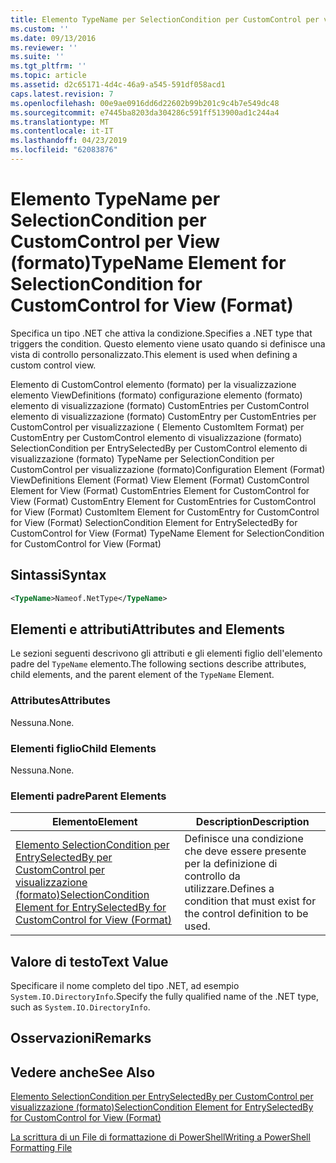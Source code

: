 ```yaml
---
title: Elemento TypeName per SelectionCondition per CustomControl per visualizzazione (formato) | Microsoft Docs
ms.custom: ''
ms.date: 09/13/2016
ms.reviewer: ''
ms.suite: ''
ms.tgt_pltfrm: ''
ms.topic: article
ms.assetid: d2c65171-4d4c-46a9-a545-591df058acd1
caps.latest.revision: 7
ms.openlocfilehash: 00e9ae0916dd6d22602b99b201c9c4b7e549dc48
ms.sourcegitcommit: e7445ba8203da304286c591ff513900ad1c244a4
ms.translationtype: MT
ms.contentlocale: it-IT
ms.lasthandoff: 04/23/2019
ms.locfileid: "62083876"
---
```

# <a name="typename-element-for-selectioncondition-for-customcontrol-for-view--format"></a><span data-ttu-id="c0d12-102">Elemento TypeName per SelectionCondition per CustomControl per View (formato)</span><span class="sxs-lookup"><span data-stu-id="c0d12-102">TypeName Element for SelectionCondition for CustomControl for View  (Format)</span></span>

<span data-ttu-id="c0d12-103">Specifica un tipo .NET che attiva la condizione.</span><span class="sxs-lookup"><span data-stu-id="c0d12-103">Specifies a .NET type that triggers the condition.</span></span> <span data-ttu-id="c0d12-104">Questo elemento viene usato quando si definisce una vista di controllo personalizzato.</span><span class="sxs-lookup"><span data-stu-id="c0d12-104">This element is used when defining a custom control view.</span></span>

<span data-ttu-id="c0d12-105">Elemento di CustomControl elemento (formato) per la visualizzazione elemento ViewDefinitions (formato) configurazione elemento (formato) elemento di visualizzazione (formato) CustomEntries per CustomControl elemento di visualizzazione (formato) CustomEntry per CustomEntries per CustomControl per visualizzazione ( Elemento CustomItem Format) per CustomEntry per CustomControl elemento di visualizzazione (formato) SelectionCondition per EntrySelectedBy per CustomControl elemento di visualizzazione (formato) TypeName per SelectionCondition per CustomControl per visualizzazione (formato)</span><span class="sxs-lookup"><span data-stu-id="c0d12-105">Configuration Element (Format) ViewDefinitions Element (Format) View Element (Format) CustomControl Element for View (Format) CustomEntries Element for CustomControl for View (Format) CustomEntry Element for CustomEntries for CustomControl for View (Format) CustomItem Element for CustomEntry for CustomControl for View (Format) SelectionCondition Element for EntrySelectedBy for CustomControl for View (Format) TypeName Element for SelectionCondition for CustomControl for View  (Format)</span></span>

## <a name="syntax"></a><span data-ttu-id="c0d12-106">Sintassi</span><span class="sxs-lookup"><span data-stu-id="c0d12-106">Syntax</span></span>

```xml
<TypeName>Nameof.NetType</TypeName>

```

## <a name="attributes-and-elements"></a><span data-ttu-id="c0d12-107">Elementi e attributi</span><span class="sxs-lookup"><span data-stu-id="c0d12-107">Attributes and Elements</span></span>

<span data-ttu-id="c0d12-108">Le sezioni seguenti descrivono gli attributi e gli elementi figlio dell'elemento padre del `TypeName` elemento.</span><span class="sxs-lookup"><span data-stu-id="c0d12-108">The following sections describe attributes, child elements, and the parent element of the `TypeName` Element.</span></span>

### <a name="attributes"></a><span data-ttu-id="c0d12-109">Attributes</span><span class="sxs-lookup"><span data-stu-id="c0d12-109">Attributes</span></span>

<span data-ttu-id="c0d12-110">Nessuna.</span><span class="sxs-lookup"><span data-stu-id="c0d12-110">None.</span></span>

### <a name="child-elements"></a><span data-ttu-id="c0d12-111">Elementi figlio</span><span class="sxs-lookup"><span data-stu-id="c0d12-111">Child Elements</span></span>

<span data-ttu-id="c0d12-112">Nessuna.</span><span class="sxs-lookup"><span data-stu-id="c0d12-112">None.</span></span>

### <a name="parent-elements"></a><span data-ttu-id="c0d12-113">Elementi padre</span><span class="sxs-lookup"><span data-stu-id="c0d12-113">Parent Elements</span></span>

|<span data-ttu-id="c0d12-114">Elemento</span><span class="sxs-lookup"><span data-stu-id="c0d12-114">Element</span></span>|<span data-ttu-id="c0d12-115">Description</span><span class="sxs-lookup"><span data-stu-id="c0d12-115">Description</span></span>|
|-------------|-----------------|
|[<span data-ttu-id="c0d12-116">Elemento SelectionCondition per EntrySelectedBy per CustomControl per visualizzazione (formato)</span><span class="sxs-lookup"><span data-stu-id="c0d12-116">SelectionCondition Element for EntrySelectedBy for CustomControl for View (Format)</span></span>](./selectioncondition-element-for-entryselectedby-for-customcontrol-format.md)|<span data-ttu-id="c0d12-117">Definisce una condizione che deve essere presente per la definizione di controllo da utilizzare.</span><span class="sxs-lookup"><span data-stu-id="c0d12-117">Defines a condition that must exist for the control definition to be used.</span></span>|

## <a name="text-value"></a><span data-ttu-id="c0d12-118">Valore di testo</span><span class="sxs-lookup"><span data-stu-id="c0d12-118">Text Value</span></span>

<span data-ttu-id="c0d12-119">Specificare il nome completo del tipo .NET, ad esempio `System.IO.DirectoryInfo`.</span><span class="sxs-lookup"><span data-stu-id="c0d12-119">Specify the fully qualified name of the .NET type, such as `System.IO.DirectoryInfo`.</span></span>

## <a name="remarks"></a><span data-ttu-id="c0d12-120">Osservazioni</span><span class="sxs-lookup"><span data-stu-id="c0d12-120">Remarks</span></span>

## <a name="see-also"></a><span data-ttu-id="c0d12-121">Vedere anche</span><span class="sxs-lookup"><span data-stu-id="c0d12-121">See Also</span></span>

[<span data-ttu-id="c0d12-122">Elemento SelectionCondition per EntrySelectedBy per CustomControl per visualizzazione (formato)</span><span class="sxs-lookup"><span data-stu-id="c0d12-122">SelectionCondition Element for EntrySelectedBy for CustomControl for View (Format)</span></span>](./selectioncondition-element-for-entryselectedby-for-customcontrol-format.md)

[<span data-ttu-id="c0d12-123">La scrittura di un File di formattazione di PowerShell</span><span class="sxs-lookup"><span data-stu-id="c0d12-123">Writing a PowerShell Formatting File</span></span>](./writing-a-powershell-formatting-file.md)
